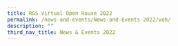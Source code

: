 ```yaml
---
title: RGS Virtual Open House 2022
permalink: /news-and-events/News-and-Events-2022/voh/
description: ""
third_nav_title: News & Events 2022
---
```


